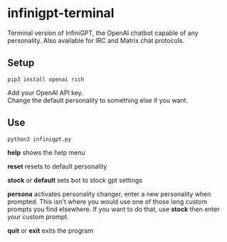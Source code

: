 # infinigpt-terminal

Terminal version of InfiniGPT, the OpenAI chatbot capable of any personality.  Also available for IRC and Matrix chat protocols.

## Setup
```
pip3 install openai rich
```
Add your OpenAI API key.  
Change the default personality to something else if you want.

## Use
```
python3 infinigpt.py
```


**help** shows the help menu

**reset**  resets to default personality

**stock** or **default**  sets bot to stock gpt settings

**persona**  activates personality changer, enter a new personality when prompted. This isn't where you would use one of those long custom prompts you find elsewhere.  If you want to do that, use **stock** then enter your custom prompt.

**quit** or **exit** exits the program
